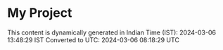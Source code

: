 # My Project

This content is dynamically generated in Indian Time (IST): 2024-03-06 13:48:29 IST
Converted to UTC: 2024-03-06 08:18:29 UTC
